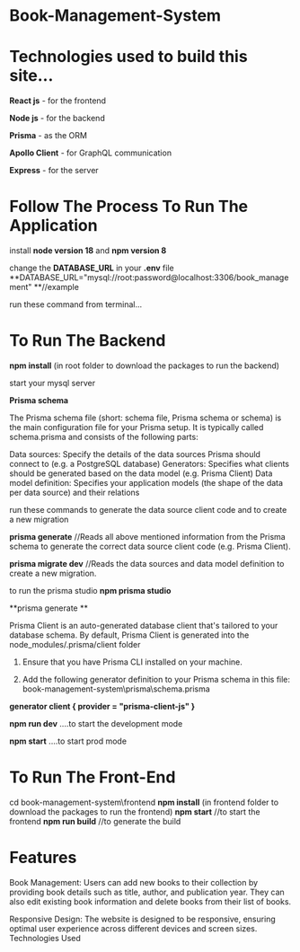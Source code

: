 # Book-Management-System


# Technologies used to build this site...

**React js** - for the frontend

**Node js** - for the backend

**Prisma** - as the ORM

**Apollo Client** - for GraphQL communication

**Express** - for the server



# Follow The Process To Run The Application

install **node version 18** and **npm version 8**


change the **DATABASE_URL** in your **.env** file
**DATABASE_URL="mysql://root:password@localhost:3306/book_management" **//example

run these command from terminal...

# To Run The Backend

**npm install** (in root folder to download the packages to run the backend)

start your mysql server

**Prisma schema**

The Prisma schema file (short: schema file, Prisma schema or schema) is the main configuration file for your Prisma setup. It is typically called schema.prisma and consists of the following parts:

Data sources: Specify the details of the data sources Prisma should connect to (e.g. a PostgreSQL database)
Generators: Specifies what clients should be generated based on the data model (e.g. Prisma Client)
Data model definition: Specifies your application models (the shape of the data per data source) and their relations


run these commands to generate the data source client code and to create a new migration

**prisma generate**  //Reads all above mentioned information from the Prisma schema to generate the correct data source client code (e.g. Prisma Client).

**prisma migrate dev**  //Reads the data sources and data model definition to create a new migration.

to run the prisma studio
**npm prisma studio**

**prisma generate **

Prisma Client is an auto-generated database client that's tailored to your database schema. By default, Prisma Client is generated into the node_modules/.prisma/client folder

1. Ensure that you have Prisma CLI installed on your machine.

2. Add the following generator definition to your Prisma schema in this file: book-management-system\prisma\schema.prisma

**generator client {
  provider = "prisma-client-js"
}**

**npm run dev**    ....to start the development mode



**npm start**      ....to start prod mode

# To Run The Front-End

cd book-management-system\frontend
**npm install** (in frontend folder to download the packages to run the frontend)
**npm start** //to start the frontend
**npm run build** //to generate the build



# Features

Book Management: Users can add new books to their collection by providing book details such as title, author, and publication year. They can also edit existing book information and delete books from their list of books.

Responsive Design: The website is designed to be responsive, ensuring optimal user experience across different devices and screen sizes.
Technologies Used
